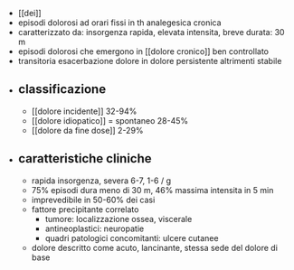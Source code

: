 - [[dei]]
- episodi dolorosi ad orari fissi in th analegesica cronica
- caratterizzato da: insorgenza rapida, elevata intensita, breve durata: 30 m
- episodi dolorosi che emergono in [[dolore cronico]] ben controllato
- transitoria esacerbazione dolore in dolore persistente altrimenti stabile
- ## classificazione
	- [[dolore incidente]] 32-94%
	- [[dolore idiopatico]] = spontaneo 28-45%
	- [[dolore da fine dose]] 2-29%
- ## caratteristiche cliniche
	- rapida insorgenza, severa 6-7, 1-6 / g
	- 75% episodi dura meno di 30 m, 46% massima intensita in 5 min
	- imprevedibile in 50-60% dei casi
	- fattore precipitante correlato
		- tumore: localizzazione ossea, viscerale
		- antineoplastici: neuropatie
		- quadri patologici concomitanti: ulcere cutanee
	- dolore descritto come acuto, lancinante, stessa sede del dolore di base
